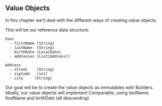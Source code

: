 Value Objects
-------------

In this chapter we'll deal with the different ways of creating value objects.

This will be our reference data structure:


    User
      - firstName (String)
      - lastName  (String)
      - birthDate (LocalDate)
      - addresses (List[Address])
    
    Address
      - street    (String)
      - zipCode   (int)
      - city     (String)

Our goal will be to create the value objects as immutables with Builders.
Ideally, our value objects will implement Comparable, using lastName, firstName and birthDate (all descending)